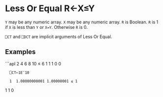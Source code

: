 <div style="display: none;">
  ≤
</div>






<h1 class="heading"><span class="name">Less Or Equal</span> <span class="command">R←X≤Y</span></h1>



`Y` may be any numeric array.  `X` may be any numeric array.  `R` is Boolean.  `R` is 1 if `X` is less than `Y` or `X=Y`.  Otherwise `R` is 0.


`⎕CT` and `⎕DCT` are  implicit arguments of Less Or Equal.

<h2 class="example">Examples</h2>
```apl
      2 4 6 8 10 ≤ 6
1 1 1 0 0
 
      ⎕CT←1E¯10
 
      1  1.00000000001 1.00000001 ≤ 1
1 1 0
```




